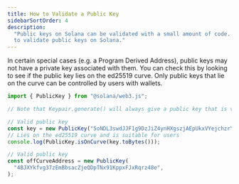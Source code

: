 ```yaml
---
title: How to Validate a Public Key
sidebarSortOrder: 4
description:
  "Public keys on Solana can be validated with a small amount of code. Learn how
  to validate public keys on Solana."
---
```


In certain special cases (e.g. a Program Derived Address), public keys may not
have a private key associated with them. You can check this by looking to see if
the public key lies on the ed25519 curve. Only public keys that lie on the curve
can be controlled by users with wallets.

```javascript file=/code/cookbook/wallets/check-public-key.ts#L1-L14
import { PublicKey } from "@solana/web3.js";

// Note that Keypair.generate() will always give a public key that is valid for users

// Valid public key
const key = new PublicKey("5oNDL3swdJJF1g9DzJiZ4ynHXgszjAEpUkxVYejchzrY");
// Lies on the ed25519 curve and is suitable for users
console.log(PublicKey.isOnCurve(key.toBytes()));

// Valid public key
const offCurveAddress = new PublicKey(
  "4BJXYkfvg37zEmBbsacZjeQDpTNx91KppxFJxRqrz48e",
);
```
